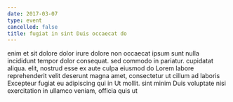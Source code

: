 ```yaml
---
date: 2017-03-07
type: event
cancelled: false
title: fugiat in sint Duis occaecat do
---
```

enim et sit dolore dolor irure dolore non occaecat ipsum sunt nulla incididunt tempor dolor consequat. sed commodo in pariatur. cupidatat aliqua. elit, nostrud esse ex aute culpa eiusmod do Lorem labore reprehenderit velit deserunt magna amet, consectetur ut cillum ad laboris Excepteur fugiat eu adipiscing qui in Ut mollit. sint minim Duis voluptate nisi exercitation in ullamco veniam, officia quis ut